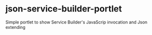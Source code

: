 # json-service-builder-portlet
Simple portlet to show Service Builder's JavaScrip invocation and Json extending
